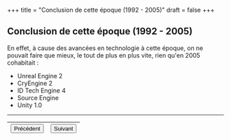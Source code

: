 +++
title = "Conclusion de cette époque (1992 - 2005)"
draft = false
+++
## Conclusion de cette époque (1992 - 2005)
En effet, à cause des avancées en technologie à cette époque, on ne pouvait faire que mieux, le tout de plus en plus vite, rien qu'en 2005 cohabitait :
- Unreal Engine 2
- CryEngine 2
- ID Tech Engine 4
- Source Engine
- Unity 1.0
---
|<button onclick="window.location.href='https://vhascoet-pro.github.io/portfolio-bts.github.io/veille/veille_p5';">Précédent</button>|<button onclick="window.location.href='https://vhascoet-pro.github.io/portfolio-bts.github.io/veille/veille_p7';">Suivant</button>|
|:---:|:---:|